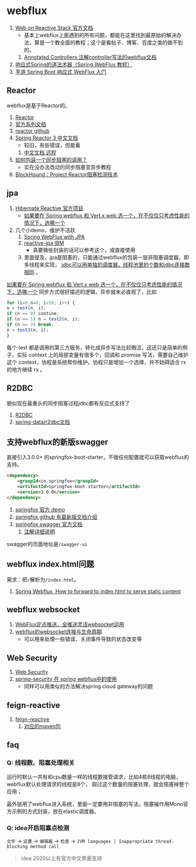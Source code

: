 # webflux
1. [Web on Reactive Stack 官方文档](https://docs.spring.io/spring/docs/current/spring-framework-reference/web-reactive.html)
    - 基本上webflux上面遇到的所有问题，都能在这里找到最原始的解决办法，算是一个教全面的教程；这个是看帖子、博客、百度之类的做不到的。
    1. [Annotated Controllers 注解controller写法的webflux文档](https://docs.spring.io/spring/docs/current/spring-framework-reference/web-reactive.html#webflux-controller)
1. [响应式Spring的道法术器（Spring WebFlux 教程）](https://blog.csdn.net/get_set/article/details/79466657)
1. [芋道 Spring Boot 响应式 WebFlux 入门](http://www.iocoder.cn/Spring-Boot/WebFlux/)

## Reactor
webflux是基于Reactor的。
1. [Reactor](https://projectreactor.io/)
1. [官方系列文档](https://projectreactor.io/docs)
1. [reactor github](https://github.com/reactor/reactor-core)
1. [Spring Reactor 3 中文文档](http://devops.gitlab.fingard.cn/docs/actor/spring-reactor-core-zh-doc/reference.html)
    - 较旧，有些错误，但能看
    1. [中文文档 远程](http://htmlpreview.github.io/?https://github.com/get-set/reactor-core/blob/master-zh/src/docs/index.html)
1. [如何包装一个同步阻塞的调用？](http://devops.gitlab.fingard.cn/docs/actor/spring-reactor-core-zh-doc/reference.html#faq.wrap-blocking)
    - 实在没办法改动的同步阻塞变异步教程
1. [BlockHound：Project Reactor阻塞检测技术](https://github.com/reactor/BlockHound)

## jpa
1. [Hibernate Reactive 官方项目](https://github.com/hibernate/hibernate-reactive)
    - [如果要在 Spring webflux 和 Vert.x web 选一个，在不仅仅只考虑性能的情况下，选哪一个](https://v2ex.com/t/673714)
1. 几个小demo，维护不活跃
    1. [Spring WebFlux with JPA](https://github.com/rxonda/webflux-with-jpa)
    1. [reactive-jpa IBM](https://github.com/IBM/reactive-components)
        - 真要做些封装的话可以参考这个，或直接使用
    1. 里面提及，jpa是阻塞的，只能通过webflux的包装一层非阻塞调度器，即多线程来实现，
    [jdbc可以用单独的调度器，线程池里的个数和jdbc连接数相同](https://github.com/chang-chao/spring-webflux-reactive-jdbc-sample) 。


[如果要在 Spring webflux 和 Vert.x web 选一个，在不仅仅只考虑性能的情况下，选哪一个](https://v2ex.com/t/673714)
同步方式很好描述的逻辑，异步就未必直观了，比如
```js
for (i=0,n=0; i<10; i++) {
n = test(n, i);
if (n == 0) contine;
if (n == 1) n = test2(n, i);
if (n == 3) break;
n = test3(n, i);
}
```
每个 test 都是调用的第三方服务，转化成异步写法比较晦涩，这还只是简单的例子，实际 context 上的局部变量有很多个，回调和 promise 写法，需要自己维护这个 context，协程是系统帮你维护。协程只是增加一个选择，并不妨碍适合 rx 的地方继续 rx 。

## R2DBC
貌似现在最重头的同步阻塞过程jdbc都有反应式支持了

1. [R2DBC](https://r2dbc.io/)
1. [spring-data/r2dbc文档](https://docs.spring.io/spring-data/r2dbc/docs/1.1.0.RC1/reference/html/#reference)

## 支持webflux的新版swagger
直接引入3.0.0+ 的springfox-boot-starter，不做任何配置就可以获取webflux的支持。
```xml
<dependency>
    <groupId>io.springfox</groupId>
    <artifactId>springfox-boot-starter</artifactId>
    <version>3.0.0</version>
</dependency>
```
1. [springfox 官方 demo](https://github.com/springfox/springfox-demos)
1. [springfox github 有最新版文档介绍](https://github.com/springfox/springfox)
1. [springfox swagger 官方文档](http://springfox.github.io/springfox/docs/current/)
    1. [注解详细说明](http://springfox.github.io/springfox/docs/current/#property-file-lookup)

swagger的页面地址是`/swagger-ui`

## webflux index.html问题
需求：把`/`解析为`/index.html`。
1. [Spring Webflux, How to forward to index.html to serve static content](https://stackoverflow.com/questions/45147280/spring-webflux-how-to-forward-to-index-html-to-serve-static-content)

## webflux websocket
1. [WebFlux定点推送、全推送灵活websocket运用](https://blog.csdn.net/qq_18537055/article/details/98681154)
1. [webflux的websocket连接与生命周期](https://blog.csdn.net/sinat_39291367/article/details/89467555)
    - 可以用来处理一些错误、关闭事件导致的状态改变等

## Web Security
1. [Web Security](https://docs.spring.io/spring/docs/current/spring-framework-reference/web-reactive.html#webflux-web-security)
1. [spring-security 在 spring webflux中的使用](https://blog.csdn.net/joker_2007/article/details/82736183)
    - 同样可以用类似的方法解决spring cloud gateway的问题

## feign-reactive
1. [feign-reactive](https://github.com/Playtika/feign-reactive)
    1. [对应的maven包](https://mvnrepository.com/search?q=feign-reactor&sort=relevance)

## faq

### Q: 线程数、阻塞处理相关

运行时默认一共有和cpu数量一样的线程数接管请求，比如4核8线程的电脑，webflux默认处理请求的线程是8个，
超过这个数量的阻塞处理，就会阻塞掉整个应用；

最外层用了webflux进入系统，里面一定要用非阻塞的写法，阻塞操作用Mono官方示例的方式封装，放在elastic调度器。

### Q: idea开启阻塞点检测
`文件` → `设置` → `编辑器` → `检查` → `JVM languages | Inappropriate thread-blocking method call`
> idea 2020以上有官方中文界面支持
